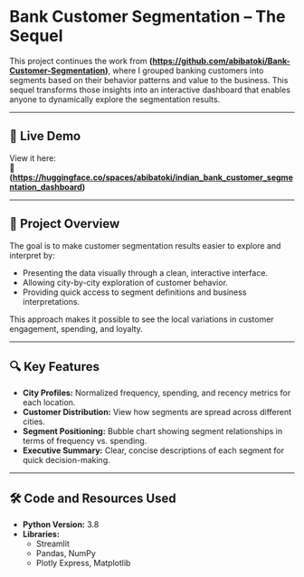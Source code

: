 # Bank Customer Segmentation – The Sequel

This project continues the work from **(https://github.com/abibatoki/Bank-Customer-Segmentation)**, where I grouped banking customers into segments based on their behavior patterns and value to the business. This sequel transforms those insights into an interactive dashboard that enables anyone to dynamically explore the segmentation results.

---

## 🚀 Live Demo

View it here:  
🔗 **(https://huggingface.co/spaces/abibatoki/indian_bank_customer_segmentation_dashboard)**


---

## 📌 Project Overview
The goal is to make customer segmentation results easier to explore and interpret by:

- Presenting the data visually through a clean, interactive interface.
- Allowing city-by-city exploration of customer behavior.
- Providing quick access to segment definitions and business interpretations.

This approach makes it possible to see the local variations in customer engagement, spending, and loyalty.

---

## 🔍 Key Features
- **City Profiles:** Normalized frequency, spending, and recency metrics for each location.
- **Customer Distribution:** View how segments are spread across different cities.
- **Segment Positioning:** Bubble chart showing segment relationships in terms of frequency vs. spending.
- **Executive Summary:** Clear, concise descriptions of each segment for quick decision-making.

---

## 🛠️ Code and Resources Used
- **Python Version:** 3.8
- **Libraries:**
  - Streamlit
  - Pandas, NumPy
  - Plotly Express, Matplotlib
